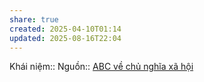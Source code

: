```yaml
---
share: true
created: 2025-04-10T01:14
updated: 2025-08-16T22:04
---
```

Khái niệm:: 
Nguồn:: [ABC về chủ nghĩa xã hội](../../../%CE%9E%20Ngu%E1%BB%93n/ABC%20v%E1%BB%81%20ch%E1%BB%A7%20ngh%C4%A9a%20x%C3%A3%20h%E1%BB%99i.md)
